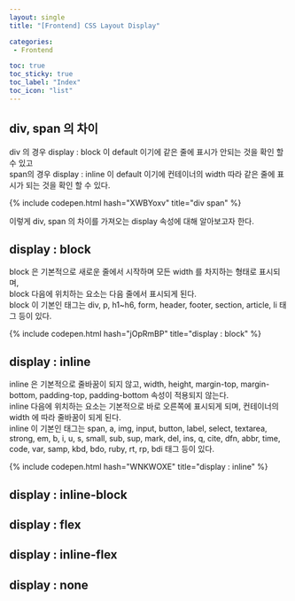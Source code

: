 ```yaml
---
layout: single
title: "[Frontend] CSS Layout Display"

categories:
 - Frontend

toc: true
toc_sticky: true
toc_label: "Index"
toc_icon: "list"
---
```


## div, span 의 차이

div 의 경우 display : block 이 default 이기에 같은 줄에 표시가 안되는 것을 확인 할 수 있고  
span의 경우 display : inline 이 default 이기에 컨테이너의 width 따라 같은 줄에 표시가 되는 것을 확인 할 수 있다.

{% include codepen.html hash="XWBYoxv" title="div span" %}

이렇게 div, span 의 차이를 가져오는 display 속성에 대해 알아보고자 한다.

## display : block

block 은 기본적으로 새로운 줄에서 시작하며 모든 width 를 차지하는 형태로 표시되며,  
block 다음에 위치하는 요소는 다음 줄에서 표시되게 된다.  
block 이 기본인 태그는 div, p, h1~h6, form, header, footer, section, article, li 태그 등이 있다.  

{% include codepen.html hash="jOpRmBP" title="display : block" %}

## display : inline

inline 은 기본적으로 줄바꿈이 되지 않고, width, height, margin-top, margin-bottom, padding-top, padding-bottom 속성이 적용되지 않는다.  
inline 다음에 위치하는 요소는 기본적으로 바로 오른쪽에 표시되게 되며, 컨테이너의 width 에 따라 줄바꿈이 되게 된다.  
inline 이 기본인 태그는 span, a, img, input, button, label, select, textarea, strong, em, b, i, u, s, small, sub, sup, mark, del, ins, q, cite, dfn, abbr, time, code, var, samp, kbd, bdo, ruby, rt, rp, bdi 태그 등이 있다.

{% include codepen.html hash="WNKWOXE" title="display : inline" %}

## display : inline-block

## display : flex

## display : inline-flex

## display : none